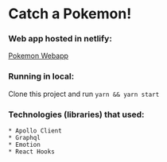 # Catch a Pokemon!

### Web app hosted in netlify:
[Pokemon Webapp](https://ecstatic-kare-e8f0f5.netlify.app/ "Pokemon Webapp")


### Running in local:
Clone this project and run `yarn && yarn start`


### Technologies (libraries) that used:
```
* Apollo Client
* Graphql
* Emotion
* React Hooks
```